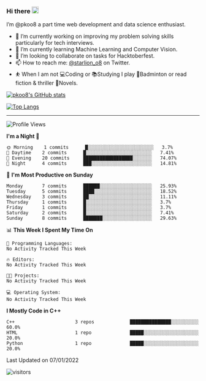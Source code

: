 ### Hi there <img src="https://media.giphy.com/media/hvRJCLFzcasrR4ia7z/giphy.gif" width="18">

 I’m @pkoo8 a part time web development and data science enthusiast. 
 
 
 - 🔭 I’m currently working on improving my problem solving skills particularly for tech interviews.
- 🌱 I’m currently learning Machine Learning and Computer Vision.
- 👯 I’m looking to collaborate on tasks for Hacktoberfest.
- 📫 How to reach me: [@starlion_o8](https://twitter.com/starlion_o8) on Twitter.
- ⛹️ When I am not 💻Coding or 📚Studying I play 🏸Badminton or read fiction & thriller 📖Novels.


[![pkoo8's GitHub stats](https://github-readme-stats.vercel.app/api?username=pkoo8&show_icons=true)](https://github.com/pkoo8)

[![Top Langs](https://github-readme-stats.vercel.app/api/top-langs/?username=pkoo8&langs_count=8&layout=compact)](https://github.com/pkoo8)

<hr>

<!--START_SECTION:waka-->
![Profile Views](http://img.shields.io/badge/Profile%20Views-0-blue)

**I'm a Night 🦉** 

```text
🌞 Morning    1 commits      █░░░░░░░░░░░░░░░░░░░░░░░░   3.7% 
🌆 Daytime    2 commits      █░░░░░░░░░░░░░░░░░░░░░░░░   7.41% 
🌃 Evening    20 commits     ██████████████████░░░░░░░   74.07% 
🌙 Night      4 commits      ███░░░░░░░░░░░░░░░░░░░░░░   14.81%

```
📅 **I'm Most Productive on Sunday** 

```text
Monday       7 commits      ██████░░░░░░░░░░░░░░░░░░░   25.93% 
Tuesday      5 commits      ████░░░░░░░░░░░░░░░░░░░░░   18.52% 
Wednesday    3 commits      ██░░░░░░░░░░░░░░░░░░░░░░░   11.11% 
Thursday     1 commits      █░░░░░░░░░░░░░░░░░░░░░░░░   3.7% 
Friday       1 commits      █░░░░░░░░░░░░░░░░░░░░░░░░   3.7% 
Saturday     2 commits      █░░░░░░░░░░░░░░░░░░░░░░░░   7.41% 
Sunday       8 commits      ███████░░░░░░░░░░░░░░░░░░   29.63%

```


📊 **This Week I Spent My Time On** 

```text
💬 Programming Languages: 
No Activity Tracked This Week

🔥 Editors: 
No Activity Tracked This Week

🐱‍💻 Projects: 
No Activity Tracked This Week

💻 Operating System: 
No Activity Tracked This Week

```

**I Mostly Code in C++** 

```text
C++                      3 repos             ███████████████░░░░░░░░░░   60.0% 
HTML                     1 repo              █████░░░░░░░░░░░░░░░░░░░░   20.0% 
Python                   1 repo              █████░░░░░░░░░░░░░░░░░░░░   20.0%

```



 Last Updated on 07/01/2022
<!--END_SECTION:waka-->

![visitors](https://visitor-badge.laobi.icu/badge?page_id=pkoo8.pkoo8)

<!---
pkoo8/pkoo8 is a ✨ special ✨ repository because its `README.md` (this file) appears on your GitHub profile.
You can click the Preview link to take a look at your changes.
--->
